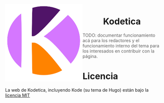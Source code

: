 <img src="./static/logo.png" width=250 height=250 alt="Logo de Kodetica" width=200 align="left"/>

<div align="center">
    
   <h1>Kodetica</h1>
    
</div>

> TODO: documentar funcionamiento acá para los redactores
> y el funcionamiento interno del tema para los interesados
> en contribuir con la página.

# Licencia

La web de Kodetica, incluyendo Kode (su tema de Hugo) están
bajo la [licencia MIT](./LICENSE)
